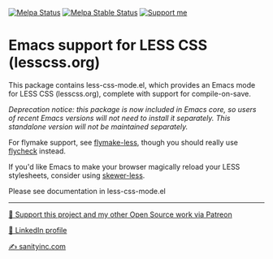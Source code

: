 [![Melpa Status](http://melpa.org/packages/less-css-mode-badge.svg)](http://melpa.org/#/less-css-mode)
[![Melpa Stable Status](http://stable.melpa.org/packages/less-css-mode-badge.svg)](http://stable.melpa.org/#/less-css-mode)
<a href="https://www.patreon.com/sanityinc"><img alt="Support me" src="https://img.shields.io/badge/Support%20Me-%F0%9F%92%97-ff69b4.svg"></a>

Emacs support for LESS CSS (lesscss.org)
========================================

This package contains less-css-mode.el, which provides an Emacs mode
for LESS CSS (lesscss.org), complete with support for compile-on-save.

_Deprecation notice: this package is now included in Emacs core, so
users of recent Emacs versions will not need to install it
separately. This standalone version will not be maintained separately._

For flymake support, see [flymake-less](https://github.com/purcell/flymake-less),
though you should really use [flycheck](https://github.com/lunaryorn/flycheck) instead.

If you'd like Emacs to make your browser magically reload your LESS
stylesheets, consider using [skewer-less](https://github.com/purcell/skewer-less).

Please see documentation in less-css-mode.el

<hr>

[💝 Support this project and my other Open Source work via Patreon](https://www.patreon.com/sanityinc)

[💼 LinkedIn profile](https://uk.linkedin.com/in/stevepurcell)

[✍ sanityinc.com](http://www.sanityinc.com/)
